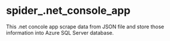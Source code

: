 # spider_.net_console_app
This .net concole app scrape data from JSON file and store those information into Azure SQL Server database.
